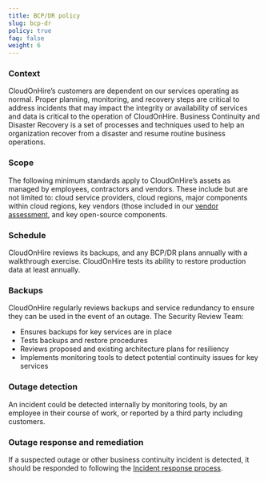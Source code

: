 ```yaml
---
title: BCP/DR policy
slug: bcp-dr
policy: true
faq: false
weight: 6
---
```


### Context

CloudOnHire’s customers are dependent on our services operating as normal. Proper planning, monitoring, and recovery steps are critical to address incidents that may impact the integrity or availability of services and data is critical to the operation of CloudOnHire. Business Continuity and Disaster Recovery is a set of processes and techniques used to help an organization recover from a disaster and resume routine business operations.

### Scope

The following minimum standards apply to CloudOnHire’s assets as managed by employees, contractors and vendors. These include but are not limited to: cloud service providers, cloud regions, major components within cloud regions, key vendors (those included in our [vendor assessment](/security-policies/vendor/), and key open-source components.

### Schedule

CloudOnHire reviews its backups, and any BCP/DR plans annually with a walkthrough exercise. CloudOnHire tests its ability to restore production data at least annually.


### Backups

CloudOnHire regularly reviews backups and service redundancy to ensure they can be used in the event of an outage. The Security Review Team:

* Ensures backups for key services are in place
* Tests backups and restore procedures
* Reviews proposed and existing architecture plans for resiliency
* Implements monitoring tools to detect potential continuity issues for key services

### Outage detection

An incident could be detected internally by monitoring tools, by an employee in their course of work, or reported by a third party including customers.

### Outage response and remediation

If a suspected outage or other business continuity incident is detected, it should be responded to following the [Incident response process](/security-policies/incident-response-process).
